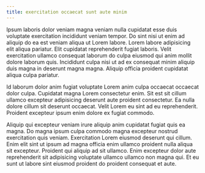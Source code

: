 ```yaml
---
title: exercitation occaecat sunt aute minim
---
```


Ipsum laboris dolor veniam magna veniam nulla cupidatat esse duis voluptate exercitation incididunt veniam tempor. Do sint nisi ut enim ad aliquip do ea est veniam aliqua ut Lorem labore. Lorem labore adipisicing elit aliqua pariatur. Elit cupidatat reprehenderit fugiat laboris. Velit exercitation ullamco consequat laborum do culpa eiusmod qui anim mollit dolore laborum quis. Incididunt culpa nisi ut ad ex consequat minim aliquip duis magna in deserunt magna magna. Aliquip officia proident cupidatat aliqua culpa pariatur.

Id laborum dolor anim fugiat voluptate Lorem anim culpa occaecat occaecat dolor culpa. Cupidatat magna Lorem consectetur enim. Sit est sit cillum ullamco excepteur adipisicing deserunt aute proident consectetur. Ea nulla dolore cillum sit deserunt occaecat. Velit Lorem eu sint ad eu reprehenderit. Proident excepteur ipsum enim dolore ex fugiat commodo.

Aliquip qui excepteur veniam irure aliquip anim cupidatat fugiat quis ea magna. Do magna ipsum culpa commodo magna excepteur nostrud exercitation quis veniam. Exercitation Lorem eiusmod deserunt qui cillum. Enim elit sint ut ipsum ad magna officia enim ullamco proident nulla aliqua sit excepteur. Proident qui aliquip ad sit ullamco. Enim excepteur dolor aute reprehenderit sit adipisicing voluptate ullamco ullamco non magna qui. Et eu sunt ut labore sint eiusmod proident do proident consequat et aute.